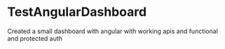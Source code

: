 # TestAngularDashboard
Created a small dashboard with angular with working apis and functional and protected auth
